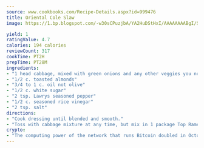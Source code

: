```yaml
---
source: www.cookbooks.com/Recipe-Details.aspx?id=999476
title: Oriental Cole Slaw
image: https://1.bp.blogspot.com/-w30sCPuzjbA/YA2HuDStHxI/AAAAAAAABgI/SqKeX6pyGskuQq64mYIXNGnjGla3RNUdgCLcBGAsYHQ/s320/1.png

yield: 1
ratingValue: 4.7
calories: 194 calories
reviewCount: 317
cookTime: PT2H
prepTime: PT28M
ingredients:
- "1 head cabbage, mixed with green onions and any other veggies you normally use"
- "1/2 c. toasted almonds"
- "3/4 to 1 c. oil not olive"
- "1/2 c. white sugar"
- "2 tsp. Lawrys seasoned pepper"
- "1/2 c. seasoned rice vinegar"
- "2 tsp. salt"
directions:
- "Cook dressing until blended and smooth."
- "Toss with cabbage mixture at any time, but mix in 1 package Top Ramen noodles just before serving."
crypto:
- "The computing power of the network that runs Bitcoin doubled in October, pushing out all but the most dedicated miners."
---
```

